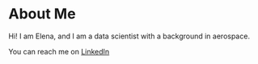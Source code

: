 # About Me

Hi! I am Elena, and I am a data scientist with a background in aerospace.

You can reach me on [LinkedIn](www.linkedin.com/in/lokoneshnikova) 